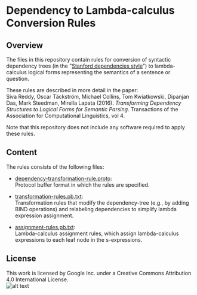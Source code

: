 Dependency to Lambda-calculus Conversion Rules
==============================================
Overview
--------
The files in this repository contain rules for conversion of syntactic dependency trees (in the "[Stanford dependencies style](http://nlp.stanford.edu/software/dependencies_manual.pdf
)") to lambda-calculus logical forms representing the semantics of a sentence or question.

These rules are described in more detail in the paper:  
Siva Reddy, Oscar T&auml;ckstr&ouml;m, Michael Collins, Tom Kwiatkowski, Dipanjan Das, Mark Steedman, Mirella Lapata (2016). *Transforming Dependency Structures to Logical Forms for Semantic Parsing*. Transactions of the Association for Computational Linguistics, vol 4.

Note that this repository does not include any software required to apply these rules.

Content
-------
The rules consists of the following files:

* [dependency-transformation-rule.proto](../master/dependency-transformation-rule.proto):  
   Protocol buffer format in which the rules are specified.

* [transformation-rules.pb.txt](../master/transformation-rules.pb.txt):  
   Transformation rules that modify the dependency-tree (e.g., by adding BIND operations) and relabeling dependencies to simplify lambda expression assignment.

* [assignment-rules.pb.txt](../master/assignment-rules.pb.txt):  
  Lambda-calculus assignment rules, which assign lambda-calculus expressions to each leaf node in the s-expressions.

License
-------
This work is licensed by Google Inc. under a Creative Commons Attribution 4.0 International License.  
![alt text](https://licensebuttons.net/l/by/4.0/88x31.png "CC-BY")
